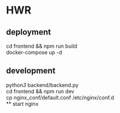 # HWR 

## deployment

cd frontend && npm run build  
docker-compose up -d

## development

python*3* backend/backend.py  
cd frontend && npm run dev  
cp nginx_conf/default.conf /etc/nginx/conf.d  
** start nginx